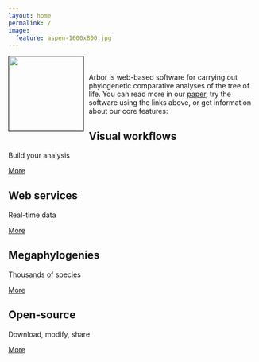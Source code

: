 ```yaml
---
layout: home
permalink: /
image:
  feature: aspen-1600x800.jpg
---
```


<div>
  <p style="float: left;margin:0 10px 10px 0">
      <img src="{{ site.baseurl}}/images/arbor_logo/arbor_128px.png" width = "150px" border="1px"></p>
  <p>
    <br><br>Arbor is web-based software for carrying out phylogenetic comparative analyses of the tree of life. You can read more in our <a href="http://currents.plos.org/treeoflife/article/arbor-comparative-analysis-workflows-for-the-tree-of-life/">paper</a>, try the software using the links above, or get information about our core features:
</div>

<div class="tiles">

<div class="tile">
  <h2 class="post-title">Visual workflows</h2>
  <p class="post-excerpt">Build your analysis</p>
  <a href="{{ site.baseurl }}/tutorials/what-is-arbor/" class="btn">More</a>

</div><!-- /.tile -->

<div class="tile">
  <h2 class="post-title">Web services</h2>
  <p class="post-excerpt">Real-time data</p>
  <a href="{{ site.baseurl }}/tutorials/webservices/" class="btn">More</a>
</div><!-- /.tile -->

<div class="tile">
  <h2 class="post-title">Megaphylogenies</h2>
  <p class="post-excerpt">Thousands of species</p>
  <a href="{{ site.baseurl }}/tutorials/megatrees/" class="btn">More</a>
</div><!-- /.tile -->

<div class="tile">
  <h2 class="post-title">Open-source</h2>
  <p class="post-excerpt">Download, modify, share</p>
  <a href="{{ site.baseurl }}/sourcecode/" class="btn">More</a>
</div><!-- /.tile -->

</div><!-- /.tiles -->
